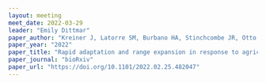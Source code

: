 ```yaml
---
layout: meeting
meet_date: 2022-03-29
leader: "Emily Dittmar"
paper_author: "Kreiner J, Latorre SM, Burbano HA, Stinchcombe JR, Otto SP, Weigel D, Wright SI"
paper_year: "2022"
paper_title: "Rapid adaptation and range expansion in response to agriculture over the last two centuries"
paper_journal: "bioRxiv"
paper_url: "https://doi.org/10.1101/2022.02.25.482047"
---
```

